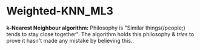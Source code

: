 # Weighted-KNN_ML3
**k-Nearest Neighbour algorithm:** Philosophy is "Similar things(/people;) tends to stay close together". The algorithm holds this philosophy & _tries_ to prove it hasn't made any mistake by believing this..
